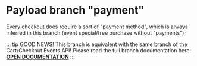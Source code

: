 # Payload branch "payment"

Every checkout does require a sort of "payment method", which is always inferred in this branch (event special/free purchase without "payments");

::: tip GOOD NEWS!
This branch is equivalent with the same branch of the Cart/Checkout Events API!
Please read the full branch documentation here: <a href="/frontend/cart-checkout/payment.html">**OPEN DOCUMENTATION**</a>
:::